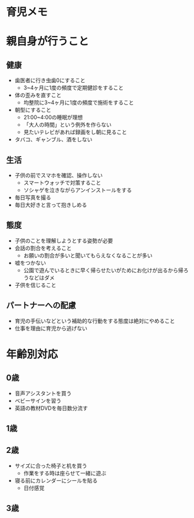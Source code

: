 # 育児メモ

# 親自身が行うこと
## 健康
* 歯医者に行き虫歯0にすること
  * 3~4ヶ月に1度の頻度で定期健診をすること
* 体の歪みを直すこと
  * 均整院に3~4ヶ月に1度の頻度で施術をすること
* 朝型にすること
  * 21:00~4:00の睡眠が理想
  * 「大人の時間」という例外を作らない
  * 見たいテレビがあれば録画をし朝に見ること
* タバコ、ギャンブル、酒をしない

## 生活
* 子供の前でスマホを確認、操作しない
  * スマートウォッチで対策すること
  * ソシャゲを泣きながらアンインストールをする
* 毎日写真を撮る
* 毎日大好きと言って抱きしめる

## 態度
* 子供のことを理解しようとする姿勢が必要
* 会話の割合を考えること
  * お願いの割合が多いと聞いてもらえなくなることが多い
* 嘘をつかない
  * 公園で遊んでいるときに早く帰らせたいがためにお化けが出るから帰ろうなどはダメ
* 子供を信じること

## パートナーへの配慮
* 育児の手伝いなどという補助的な行動をする態度は絶対にやめること
* 仕事を理由に育児から逃げない

# 年齢別対応

## 0歳
* 音声アシスタントを買う
* ベビーサインを習う
* 英語の教材DVDを毎日数分流す

## 1歳

## 2歳
* サイズに合った椅子と机を買う
  * 作業をする時は座らせて一緒に遊ぶ
* 寝る前にカレンダーにシールを貼る
  * 日付感覚

## 3歳
